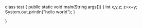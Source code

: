 class test
{
public static void main(String args[])
{
int x,y,z;
z=x+y;
System.out.println("hello world");
}

}
